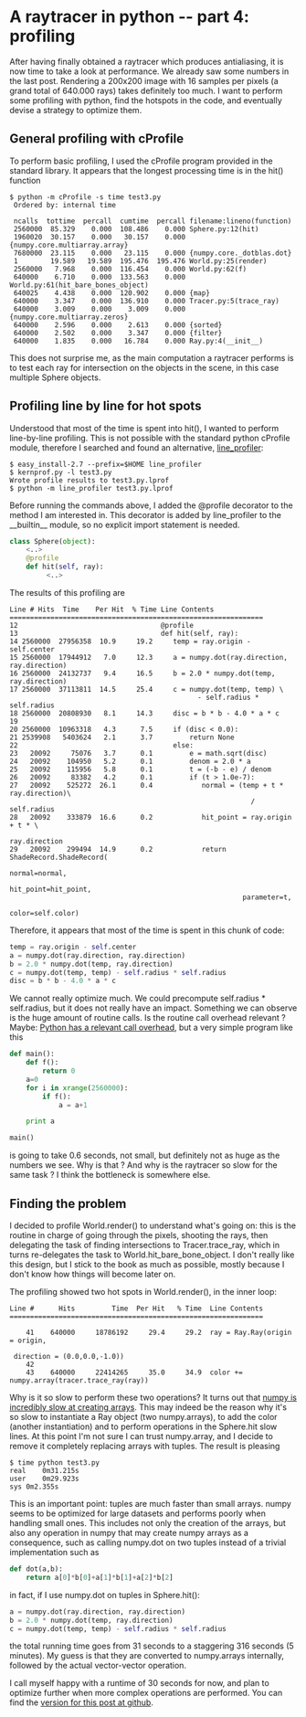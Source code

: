 A raytracer in python -- part 4: profiling
==========================================

After having finally obtained a raytracer which produces antialiasing,
it is now time to take a look at performance. We already saw some
numbers in the last post. Rendering a 200x200 image with 16 samples per
pixels (a grand total of 640.000 rays) takes definitely too much. I want
to perform some profiling with python, find the hotspots in the code,
and eventually devise a strategy to optimize them.

General profiling with cProfile
-------------------------------

To perform basic profiling, I used the cProfile program provided in the
standard library. It appears that the longest processing time is in the
hit() function

``` {.text}
$ python -m cProfile -s time test3.py
 Ordered by: internal time

 ncalls  tottime  percall  cumtime  percall filename:lineno(function)
 2560000  85.329    0.000  108.486    0.000 Sphere.py:12(hit)
 1960020  30.157    0.000   30.157    0.000 {numpy.core.multiarray.array}
 7680000  23.115    0.000   23.115    0.000 {numpy.core._dotblas.dot}
 1        19.589   19.589  195.476  195.476 World.py:25(render)
 2560000   7.968    0.000  116.454    0.000 World.py:62(f)
 640000    6.710    0.000  133.563    0.000 World.py:61(hit_bare_bones_object)
 640025    4.438    0.000  120.902    0.000 {map}
 640000    3.347    0.000  136.910    0.000 Tracer.py:5(trace_ray)
 640000    3.009    0.000    3.009    0.000 {numpy.core.multiarray.zeros}
 640000    2.596    0.000    2.613    0.000 {sorted}
 640000    2.502    0.000    3.347    0.000 {filter}
 640000    1.835    0.000   16.784    0.000 Ray.py:4(__init__)
```

This does not surprise me, as the main computation a raytracer performs
is to test each ray for intersection on the objects in the scene, in
this case multiple Sphere objects.

Profiling line by line for hot spots
------------------------------------

Understood that most of the time is spent into hit(), I wanted to
perform line-by-line profiling. This is not possible with the standard
python cProfile module, therefore I searched and found an alternative,
[line\_profiler](http://packages.python.org/line_profiler/):

``` 
$ easy_install-2.7 --prefix=$HOME line_profiler
$ kernprof.py -l test3.py
Wrote profile results to test3.py.lprof
$ python -m line_profiler test3.py.lprof
```

Before running the commands above, I added the \@profile decorator to
the method I am interested in. This decorator is added by line\_profiler
to the \_\_builtin\_\_ module, so no explicit import statement is
needed.

```python
class Sphere(object):
    <..>
    @profile
    def hit(self, ray):
         <..>
```

The results of this profiling are

``` {.text}
Line # Hits  Time    Per Hit  % Time Line Contents
==============================================================
12                                   @profile
13                                   def hit(self, ray):
14 2560000  27956358  10.9     19.2     temp = ray.origin - self.center
15 2560000  17944912   7.0     12.3     a = numpy.dot(ray.direction, ray.direction)
16 2560000  24132737   9.4     16.5     b = 2.0 * numpy.dot(temp, ray.direction)
17 2560000  37113811  14.5     25.4     c = numpy.dot(temp, temp) \
                                              - self.radius * self.radius
18 2560000  20808930   8.1     14.3     disc = b * b - 4.0 * a * c
19
20 2560000  10963318   4.3      7.5     if (disc < 0.0):
21 2539908   5403624   2.1      3.7         return None
22                                      else:
23   20092     75076   3.7      0.1         e = math.sqrt(disc)
24   20092    104950   5.2      0.1         denom = 2.0 * a
25   20092    115956   5.8      0.1         t = (-b - e) / denom
26   20092     83382   4.2      0.1         if (t > 1.0e-7):
27   20092    525272  26.1      0.4            normal = (temp + t * ray.direction)\
                                                           / self.radius
28   20092    333879  16.6      0.2            hit_point = ray.origin + t * \
                                                              ray.direction
29   20092    299494  14.9      0.2            return ShadeRecord.ShadeRecord(
                                                         normal=normal,
                                                         hit_point=hit_point,
                                                         parameter=t,
                                                         color=self.color)
```

Therefore, it appears that most of the time is spent in this chunk of
code:

```python
temp = ray.origin - self.center
a = numpy.dot(ray.direction, ray.direction)
b = 2.0 * numpy.dot(temp, ray.direction)
c = numpy.dot(temp, temp) - self.radius * self.radius
disc = b * b - 4.0 * a * c
```

We cannot really optimize much. We could precompute self.radius \*
self.radius, but it does not really have an impact. Something we can
observe is the huge amount of routine calls. Is the routine call
overhead relevant ? Maybe: [Python has a relevant call
overhead](http://wiki.python.org/moin/PythonSpeed/PerformanceTips#Data_Aggregation),
but a very simple program like this

```python
def main():
    def f():
        return 0
    a=0
    for i in xrange(2560000):
        if f():
            a = a+1

    print a

main()
```

is going to take 0.6 seconds, not small, but definitely not as huge as
the numbers we see. Why is that ? And why is the raytracer so slow for
the same task ? I think the bottleneck is somewhere else.

Finding the problem
-------------------

I decided to profile World.render() to understand what\'s going on: this
is the routine in charge of going through the pixels, shooting the rays,
then delegating the task of finding intersections to Tracer.trace\_ray,
which in turns re-delegates the task to World.hit\_bare\_bone\_object. I
don\'t really like this design, but I stick to the book as much as
possible, mostly because I don\'t know how things will become later on.

The profiling showed two hot spots in World.render(), in the inner loop:

```
Line #      Hits         Time  Per Hit   % Time  Line Contents
==============================================================

    41    640000     18786192     29.4     29.2  ray = Ray.Ray(origin = origin,
                                                               direction = (0.0,0.0,-1.0))
    42
    43    640000     22414265     35.0     34.9  color += numpy.array(tracer.trace_ray(ray))
```

Why is it so slow to perform these two operations? It turns out that
[numpy is incredibly slow at creating
arrays](http://stackoverflow.com/questions/6559463/why-is-numpy-array-so-slow).
This may indeed be the reason why it\'s so slow to instantiate a Ray
object (two numpy.arrays), to add the color (another instantiation) and
to perform operations in the Sphere.hit slow lines. At this point I\'m
not sure I can trust numpy.array, and I decide to remove it completely
replacing arrays with tuples. The result is pleasing

```
$ time python test3.py
real    0m31.215s
user    0m29.923s
sys 0m2.355s
```

This is an important point: tuples are much faster than small arrays.
numpy seems to be optimized for large datasets and performs poorly when
handling small ones. This includes not only the creation of the arrays,
but also any operation in numpy that may create numpy arrays as a
consequence, such as calling numpy.dot on two tuples instead of a
trivial implementation such as

```python
def dot(a,b):
    return a[0]*b[0]+a[1]*b[1]+a[2]*b[2]
```

in fact, if I use numpy.dot on tuples in Sphere.hit():

```python
a = numpy.dot(ray.direction, ray.direction)
b = 2.0 * numpy.dot(temp, ray.direction)
c = numpy.dot(temp, temp) - self.radius * self.radius
```

the total running time goes from 31 seconds to a staggering 316 seconds
(5 minutes). My guess is that they are converted to numpy.arrays
internally, followed by the actual vector-vector operation.

I call myself happy with a runtime of 30 seconds for now, and plan to
optimize further when more complex operations are performed. You can
find the [version for this post at
github](https://github.com/stefanoborini/python-raytrace/commit/2cb6e2b31bc75a21a121ed9c7a46b1a3113fcab0).
